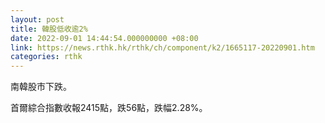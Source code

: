 ```yaml
---
layout: post
title: 韓股低收逾2%
date: 2022-09-01 14:44:54.000000000 +08:00
link: https://news.rthk.hk/rthk/ch/component/k2/1665117-20220901.htm
categories: rthk
---
```


南韓股市下跌。

首爾綜合指數收報2415點，跌56點，跌幅2.28%。
